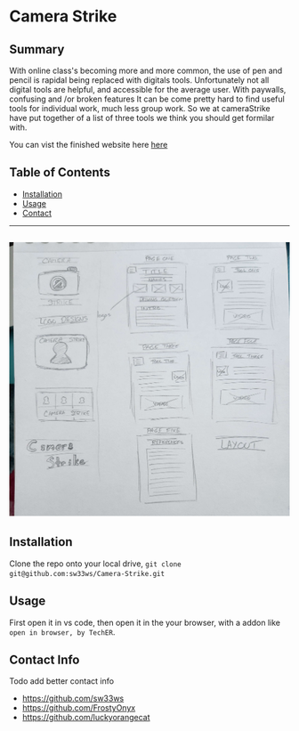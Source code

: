 # Camera Strike

## Summary

With online class's becoming more and more common, the use of pen and pencil is rapidal being replaced with digitals tools. Unfortunately not all digital tools are helpful, and accessible for the average user. With paywalls, confusing and /or broken features It can be come pretty hard to find useful tools for individual work, much less group work. So we at cameraStrike have put together of a list of three tools we think you should get formilar with. 

You can vist the finished website here [here](https://sw33ws.github.io/Camera-Strike/)

## Table of Contents

- [Installation](#installation)
- [Usage](#usage)
- [Contact](#contact-info)

---
![](images/conceptImages/conceptTwo.jpg) 
---

## Installation

Clone the repo onto your local drive, ```git clone git@github.com:sw33ws/Camera-Strike.git```

## Usage

First open it in vs code, then open it in the your browser, with a addon like ```open in browser, by TechER```.

## Contact Info

Todo add better contact info

- https://github.com/sw33ws
- https://github.com/FrostyOnyx
- https://github.com/luckyorangecat
